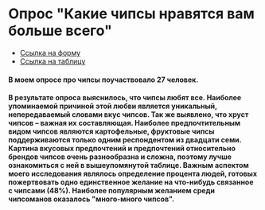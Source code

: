 # Опрос "Какие чипсы нравятся вам больше всего"
+ [Ссылка на форму](https://docs.google.com/forms/d/1XOAxckA4dhRxNmXqe6TzTpOeEYlrZQvV--ViWP9JmNo)
+ [Ссылка на таблицу](https://docs.google.com/spreadsheets/d/1nJ8U-sE12Q1GDemg-SsClix1AE1n41T2QvKoPmegMZs/edit#gid=1643012833&fvid=80071692)
#### В моем опросе про чипсы поучаствовало 27 человек. 
#### В результате опроса выяснилось, что чипсы любят все. Наиболее упоминаемой причиной этой любви является уникальный, непередаваемый словами вкус чипсов. Так же выявлено, что хруст чипсов – важная их составляющая. Наиболее предпочтительным видом чипсов являются картофельные, фруктовые чипсы поддерживаются только одним респондентом из двадцати семи. Картина вкусовых предпочтений и предпочтений относительно брендов чипсов очень разнообразна и сложна, поэтому лучше ознакомиться с ней в вышеупомянутой таблице. Важным аспектом моего исследования являлось определение процента людей, готовых пожертвовать одно единственное желание на что-нибудь связанное с чипсами (48%). Наиболее популярным желанием среди чипсоманов оказалось "много-много чипсов".
